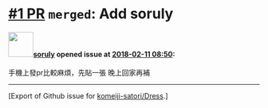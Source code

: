 # [\#1 PR](https://github.com/komeiji-satori/Dress/pull/1) `merged`: Add soruly

#### <img src="https://avatars.githubusercontent.com/u/1979746?u=3d9c7cb4dab29743cf2a0275332222c258af6fb3&v=4" width="50">[soruly](https://github.com/soruly) opened issue at [2018-02-11 08:50](https://github.com/komeiji-satori/Dress/pull/1):

手機上發pr比較麻煩，先貼一張
晚上回家再補




-------------------------------------------------------------------------------



[Export of Github issue for [komeiji-satori/Dress](https://github.com/komeiji-satori/Dress).]
